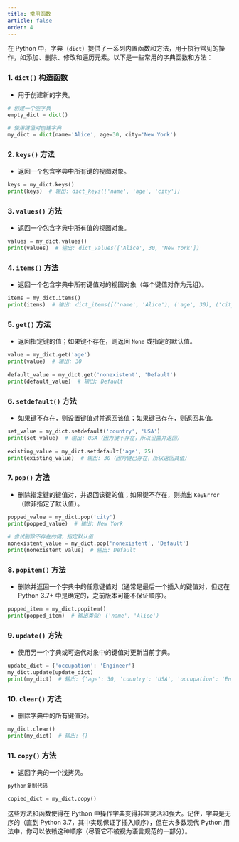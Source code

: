 ```yaml
---
title: 常用函数
article: false
order: 4
---
```


在 Python 中，字典（`dict`）提供了一系列内置函数和方法，用于执行常见的操作，如添加、删除、修改和遍历元素。以下是一些常用的字典函数和方法：

### 1. `dict()` 构造函数

- 用于创建新的字典。

```python
# 创建一个空字典
empty_dict = dict()
 
# 使用键值对创建字典
my_dict = dict(name='Alice', age=30, city='New York')
```

### 2. `keys()` 方法

- 返回一个包含字典中所有键的视图对象。

```python
keys = my_dict.keys()
print(keys)  # 输出: dict_keys(['name', 'age', 'city'])
```

### 3. `values()` 方法

- 返回一个包含字典中所有值的视图对象。

```python
values = my_dict.values()
print(values)  # 输出: dict_values(['Alice', 30, 'New York'])
```

### 4. `items()` 方法

- 返回一个包含字典中所有键值对的视图对象（每个键值对作为元组）。

```python
items = my_dict.items()
print(items)  # 输出: dict_items([('name', 'Alice'), ('age', 30), ('city', 'New York')])
```

### 5. `get()` 方法

- 返回指定键的值；如果键不存在，则返回 `None` 或指定的默认值。

```python
value = my_dict.get('age')
print(value)  # 输出: 30
 
default_value = my_dict.get('nonexistent', 'Default')
print(default_value)  # 输出: Default
```

### 6. `setdefault()` 方法

- 如果键不存在，则设置键值对并返回该值；如果键已存在，则返回其值。

```python
set_value = my_dict.setdefault('country', 'USA')
print(set_value)  # 输出: USA（因为键不存在，所以设置并返回）
 
existing_value = my_dict.setdefault('age', 25)
print(existing_value)  # 输出: 30（因为键已存在，所以返回其值）
```

### 7. `pop()` 方法

- 删除指定键的键值对，并返回该键的值；如果键不存在，则抛出 `KeyError`（除非指定了默认值）。

```python
popped_value = my_dict.pop('city')
print(popped_value)  # 输出: New York
 
# 尝试删除不存在的键，指定默认值
nonexistent_value = my_dict.pop('nonexistent', 'Default')
print(nonexistent_value)  # 输出: Default
```

### 8. `popitem()` 方法

- 删除并返回一个字典中的任意键值对（通常是最后一个插入的键值对，但这在 Python 3.7+ 中是确定的，之前版本可能不保证顺序）。

```python
popped_item = my_dict.popitem()
print(popped_item)  # 输出类似: ('name', 'Alice')
```

### 9. `update()` 方法

- 使用另一个字典或可迭代对象中的键值对更新当前字典。

```python
update_dict = {'occupation': 'Engineer'}
my_dict.update(update_dict)
print(my_dict)  # 输出: {'age': 30, 'country': 'USA', 'occupation': 'Engineer'}
```

### 10. `clear()` 方法

- 删除字典中的所有键值对。

```python
my_dict.clear()
print(my_dict)  # 输出: {}
```

### 11. `copy()` 方法

- 返回字典的一个浅拷贝。

```python
python复制代码

copied_dict = my_dict.copy()
```

这些方法和函数使得在 Python 中操作字典变得非常灵活和强大。记住，字典是无序的（直到 Python 3.7，其中实现保证了插入顺序），但在大多数现代 Python 用法中，你可以依赖这种顺序（尽管它不被视为语言规范的一部分）。